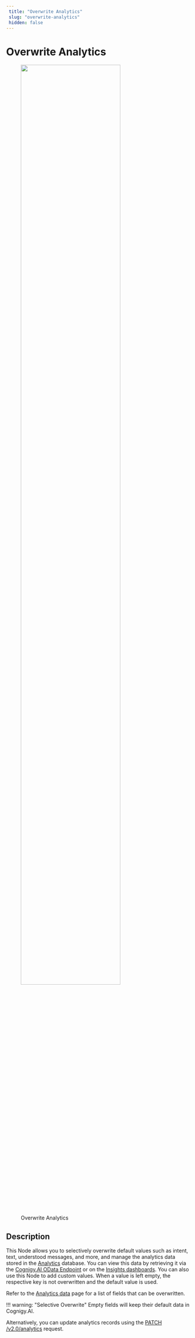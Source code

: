 ```yaml
---
 title: "Overwrite Analytics" 
 slug: "overwrite-analytics" 
 hidden: false 
---
```


# Overwrite Analytics

<figure>
  <img class="image-center" src="../../../../../_assets/ai/build/node-reference/other/overwrite-analytics.png" width="80%" />
  <figcaption>Overwrite Analytics</figcaption>
</figure>

## Description

This Node allows you to selectively overwrite default values such as intent, text, understood messages, and more, and manage the analytics data stored in the [Analytics](../../../analyze/collecting-data.md) database. You can view this data by retrieving it via the [Cognigy.AI OData Endpoint](../../../analyze/odata.md) or on the [Insights dashboards](../../../../insights/overview.md).
You can also use this Node to add custom values. When a value is left empty, the respective key is not overwritten and the default value is used.

Refer to the [Analytics data](../basic/code/analytics-data.md#analytics-data) page for a list of fields that can be overwritten.

!!! warning: "Selective Overwrite"
    Empty fields will keep their default data in Cognigy.AI.

Alternatively, you can update analytics records using the [PATCH /v2.0/analytics](https://api-trial.cognigy.ai/openapi#patch-/v2.0/analytics) request.